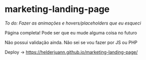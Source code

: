 # marketing-landing-page

*To do: Fazer as animações e hovers/placeholders que eu esqueci*

Página completa! Pode ser que eu mude alguma coisa no futuro

Não possui validação ainda. Não sei se vou fazer por JS ou PHP

Deploy -> https://helderjuann.github.io/marketing-landing-page/
